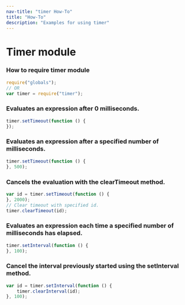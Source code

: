 ```yaml
---
nav-title: "timer How-To"
title: "How-To"
description: "Examples for using timer"
---
```

# Timer module
### How to require timer module
``` JavaScript
require("globals");
// OR
var timer = require("timer");
```
### Evaluates an expression after 0 milliseconds.
``` JavaScript
timer.setTimeout(function () {
});
```
### Evaluates an expression after a specified number of milliseconds.
``` JavaScript
timer.setTimeout(function () {
}, 500);
```
### Cancels the evaluation with the clearTimeout method.
``` JavaScript
var id = timer.setTimeout(function () {
}, 2000);
// Clear timeout with specified id.
timer.clearTimeout(id);
```
### Evaluates an expression each time a specified number of milliseconds has elapsed.
``` JavaScript
timer.setInterval(function () {
}, 100);
```
### Cancel the interval previously started using the setInterval method.
``` JavaScript
var id = timer.setInterval(function () {
    timer.clearInterval(id);
}, 100);
```
